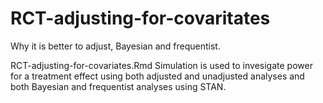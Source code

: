 # RCT-adjusting-for-covaritates
Why it is better to adjust, Bayesian and frequentist. 

RCT-adjusting-for-covariates.Rmd
Simulation is used to invesigate power for a treatment effect using both adjusted and unadjusted analyses and both Bayesian and frequentist analyses using STAN.
